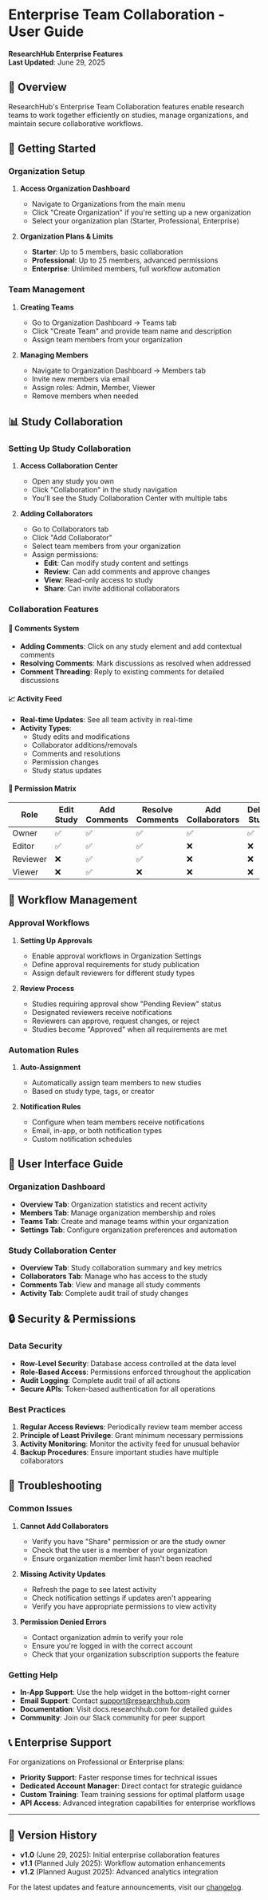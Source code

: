 # Enterprise Team Collaboration - User Guide
**ResearchHub Enterprise Features**  
**Last Updated**: June 29, 2025

## 🏢 Overview
ResearchHub's Enterprise Team Collaboration features enable research teams to work together efficiently on studies, manage organizations, and maintain secure collaborative workflows.

## 🚀 Getting Started

### Organization Setup
1. **Access Organization Dashboard**
   - Navigate to Organizations from the main menu
   - Click "Create Organization" if you're setting up a new organization
   - Select your organization plan (Starter, Professional, Enterprise)

2. **Organization Plans & Limits**
   - **Starter**: Up to 5 members, basic collaboration
   - **Professional**: Up to 25 members, advanced permissions
   - **Enterprise**: Unlimited members, full workflow automation

### Team Management
1. **Creating Teams**
   - Go to Organization Dashboard → Teams tab
   - Click "Create Team" and provide team name and description
   - Assign team members from your organization

2. **Managing Members**
   - Navigate to Organization Dashboard → Members tab
   - Invite new members via email
   - Assign roles: Admin, Member, Viewer
   - Remove members when needed

## 📊 Study Collaboration

### Setting Up Study Collaboration
1. **Access Collaboration Center**
   - Open any study you own
   - Click "Collaboration" in the study navigation
   - You'll see the Study Collaboration Center with multiple tabs

2. **Adding Collaborators**
   - Go to Collaborators tab
   - Click "Add Collaborator"
   - Select team members from your organization
   - Assign permissions:
     - **Edit**: Can modify study content and settings
     - **Review**: Can add comments and approve changes
     - **View**: Read-only access to study
     - **Share**: Can invite additional collaborators

### Collaboration Features

#### 📝 Comments System
- **Adding Comments**: Click on any study element and add contextual comments
- **Resolving Comments**: Mark discussions as resolved when addressed
- **Comment Threading**: Reply to existing comments for detailed discussions

#### 📈 Activity Feed
- **Real-time Updates**: See all team activity in real-time
- **Activity Types**:
  - Study edits and modifications
  - Collaborator additions/removals
  - Comments and resolutions
  - Permission changes
  - Study status updates

#### 🔐 Permission Matrix
| Role | Edit Study | Add Comments | Resolve Comments | Add Collaborators | Delete Study |
|------|------------|--------------|------------------|-------------------|--------------|
| Owner | ✅ | ✅ | ✅ | ✅ | ✅ |
| Editor | ✅ | ✅ | ✅ | ❌ | ❌ |
| Reviewer | ❌ | ✅ | ✅ | ❌ | ❌ |
| Viewer | ❌ | ✅ | ❌ | ❌ | ❌ |

## 🔄 Workflow Management

### Approval Workflows
1. **Setting Up Approvals**
   - Enable approval workflows in Organization Settings
   - Define approval requirements for study publication
   - Assign default reviewers for different study types

2. **Review Process**
   - Studies requiring approval show "Pending Review" status
   - Designated reviewers receive notifications
   - Reviewers can approve, request changes, or reject
   - Studies become "Approved" when all requirements are met

### Automation Rules
1. **Auto-Assignment**
   - Automatically assign team members to new studies
   - Based on study type, tags, or creator

2. **Notification Rules**
   - Configure when team members receive notifications
   - Email, in-app, or both notification types
   - Custom notification schedules

## 📱 User Interface Guide

### Organization Dashboard
- **Overview Tab**: Organization statistics and recent activity
- **Members Tab**: Manage organization membership and roles
- **Teams Tab**: Create and manage teams within your organization
- **Settings Tab**: Configure organization preferences and automation

### Study Collaboration Center
- **Overview Tab**: Study collaboration summary and key metrics
- **Collaborators Tab**: Manage who has access to the study
- **Comments Tab**: View and manage all study comments
- **Activity Tab**: Complete audit trail of study changes

## 🔒 Security & Permissions

### Data Security
- **Row-Level Security**: Database access controlled at the data level
- **Role-Based Access**: Permissions enforced throughout the application
- **Audit Logging**: Complete audit trail of all actions
- **Secure APIs**: Token-based authentication for all operations

### Best Practices
1. **Regular Access Reviews**: Periodically review team member access
2. **Principle of Least Privilege**: Grant minimum necessary permissions
3. **Activity Monitoring**: Monitor the activity feed for unusual behavior
4. **Backup Procedures**: Ensure important studies have multiple collaborators

## 🚨 Troubleshooting

### Common Issues
1. **Cannot Add Collaborators**
   - Verify you have "Share" permission or are the study owner
   - Check that the user is a member of your organization
   - Ensure organization member limit hasn't been reached

2. **Missing Activity Updates**
   - Refresh the page to see latest activity
   - Check notification settings if updates aren't appearing
   - Verify you have appropriate permissions to view activity

3. **Permission Denied Errors**
   - Contact organization admin to verify your role
   - Ensure you're logged in with the correct account
   - Check that your organization subscription supports the feature

### Getting Help
- **In-App Support**: Use the help widget in the bottom-right corner
- **Email Support**: Contact support@researchhub.com
- **Documentation**: Visit docs.researchhub.com for detailed guides
- **Community**: Join our Slack community for peer support

## 📞 Enterprise Support
For organizations on Professional or Enterprise plans:
- **Priority Support**: Faster response times for technical issues
- **Dedicated Account Manager**: Direct contact for strategic guidance
- **Custom Training**: Team training sessions for optimal platform usage
- **API Access**: Advanced integration capabilities for enterprise workflows

---

## 🔄 Version History
- **v1.0** (June 29, 2025): Initial enterprise collaboration features
- **v1.1** (Planned July 2025): Workflow automation enhancements
- **v1.2** (Planned August 2025): Advanced analytics integration

For the latest updates and feature announcements, visit our [changelog](https://researchhub.com/changelog).
